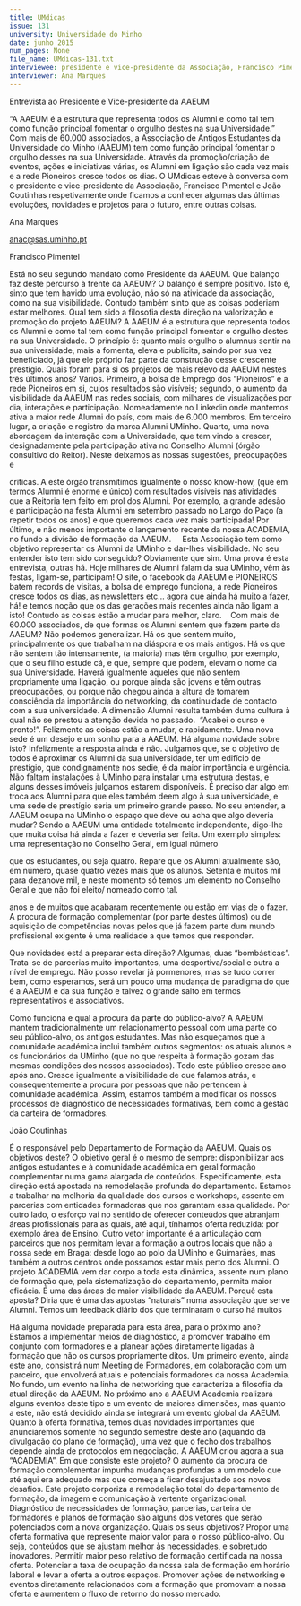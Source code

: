 ```yaml
---
title: UMdicas
issue: 131
university: Universidade do Minho
date: junho 2015
num_pages: None
file_name: UMdicas-131.txt
interviewee: presidente e vice-presidente da Associação, Francisco Pimentel e João Coutinhas respetivamente
interviewer: Ana Marques
---
```


Entrevista ao Presidente e Vice-presidente da AAEUM

“A AAEUM é a estrutura que representa todos os Alumni e como tal tem como função
principal fomentar o orgulho destes na sua Universidade.”
Com mais de 60.000 associados, a Associação
de Antigos Estudantes da Universidade do Minho
(AAEUM) tem como função principal fomentar o
orgulho desses na sua Universidade. Através da
promoção/criação de eventos, ações e iniciativas
várias, os Alumni em ligação são cada vez mais e
a rede Pioneiros cresce todos os dias. O UMdicas
esteve à conversa com o 
presidente e vice-presidente
da Associação, Francisco Pimentel e João Coutinhas
respetivamente
 onde ficamos a conhecer algumas
das últimas evoluções, novidades e projetos para o
futuro, entre outras coisas.

Ana Marques

anac@sas.uminho.pt

Francisco Pimentel

Está no seu segundo mandato como
Presidente da AAEUM. Que balanço faz
deste percurso à frente da AAEUM?
O balanço é sempre positivo. Isto é, sinto que
tem havido uma evolução, não só na atividade da
associação, como na sua visibilidade. Contudo
também sinto que as coisas poderiam estar
melhores.
Qual tem sido a filosofia desta direção na
valorização e promoção do projeto AAEUM?
A AAEUM é a estrutura que representa todos os
Alumni e como tal tem como função principal
fomentar o orgulho destes na sua Universidade.
O princípio é: quanto mais orgulho o alumnus
sentir na sua universidade, mais a fomenta, eleva
e publicita, saindo por sua vez beneficiado, já que
ele próprio faz parte da construção desse crescente
prestígio.
Quais foram para si os projetos de mais
relevo da AAEUM nestes três últimos anos?
Vários. Primeiro, a bolsa de Emprego dos “Pioneiros”
e a rede Pioneiros em si, cujos resultados são visíveis;
segundo, o aumento da visibilidade da AAEUM nas
redes sociais, com milhares de visualizações por
dia, interações e participação. Nomeadamente
no Linkedin onde mantemos ativa a maior rede
Alumni do país, com mais de 6.000 membros.
Em terceiro lugar, a criação e registro da marca
Alumni UMinho. Quarto, uma nova abordagem da
interação com a Universidade, que tem vindo a
crescer, designadamente pela participação ativa no
Conselho Alumni (órgão consultivo do Reitor). Neste
deixamos as nossas sugestões, preocupações e

criticas. A este órgão transmitimos igualmente o
nosso know-how, (que em termos Alumni é enorme
e único) com resultados visíveis nas atividades que a
Reitoria tem feito em prol dos Alumni. Por exemplo,
a grande adesão e participação na festa Alumni
em setembro passado no Largo do Paço (a repetir
todos os anos) e que queremos cada vez mais
participada! Por último, e não menos importante o
lançamento recente da nossa ACADEMIA, no fundo
a divisão de formação da AAEUM.    
Esta Associação tem como objetivo
representar os Alumni da UMinho e dar-lhes
visibilidade. No seu entender isto tem sido
conseguido?
Obviamente que sim. Uma prova é esta entrevista,
outras há. Hoje milhares de Alumni falam da sua
UMinho, vêm às festas, ligam-se,
participam! O site, o facebook
da AAEUM e PIONEIROS batem
records de visitas, a bolsa
de emprego funciona, a rede
Pioneiros cresce todos os dias,
as newsletters etc... agora que
ainda há muito a fazer, há! e
temos noção que os das gerações
mais recentes ainda não ligam a
isto! Contudo as coisas estão a
mudar para melhor, claro.   
Com mais de 60.000
associados, de que formas
os Alumni sentem que fazem
parte da AAEUM?
Não podemos generalizar.
Há os que sentem muito,
principalmente os que trabalham
na diáspora e os mais antigos. Há os que não
sentem tão intensamente, (a maioria) mas têm
orgulho, por exemplo, que o seu filho estude cá,
e que, sempre que podem, elevam o nome da sua
Universidade. Haverá igualmente aqueles que não
sentem propriamente uma ligação, ou porque ainda
são jovens e têm outras preocupações, ou porque
não chegou ainda a altura de tomarem consciência
da importância do networking, da continuidade
de contacto com a sua universidade. A dimensão
Alumni resulta também duma cultura à qual não
se prestou a atenção devida no passado.  “Acabei
o curso e pronto!”. Felizmente as coisas estão a
mudar, e rapidamente.
Uma nova sede é um desejo e um sonho para
a AAEUM. Há alguma novidade sobre isto?
Infelizmente a resposta ainda é não. Julgamos que,
se o objetivo de todos é aproximar os Alumni da
sua universidade, ter um edifício de prestígio, que
condignamente nos sedie, é da maior importância
e urgência. Não faltam instalações à UMinho para
instalar uma estrutura destas, e alguns desses
imóveis julgamos estarem disponíveis. É preciso
dar algo em troca aos Alumni para que eles
também deem algo à sua universidade, e uma sede
de prestígio seria um primeiro grande passo.
No seu entender, a AAEUM ocupa na UMinho
o espaço que deve ou acha que algo deveria
mudar?
Sendo a AAEUM uma entidade totalmente
independente, digo-lhe que muita coisa há ainda a
fazer e deveria ser feita. Um exemplo simples: uma
representação no Conselho Geral, em igual número

que os estudantes, ou seja quatro. Repare que os
Alumni atualmente são, em número, quase quatro
vezes mais que os alunos. Setenta e muitos mil
para dezanove mil, e neste momento só temos um
elemento no Conselho Geral e que não foi eleito/
nomeado como tal.     

anos e de muitos que acabaram recentemente ou
estão em vias de o fazer. A procura de formação
complementar (por parte destes últimos) ou de
aquisição de competências novas pelos que já
fazem parte dum mundo profissional exigente é
uma realidade a que temos que responder.

Que novidades está a preparar esta direção?
Algumas, duas “bombásticas”. Trata-se de parcerias
muito importantes, uma desportiva/social e outra a
nível de emprego. Não posso revelar já pormenores,
mas se tudo correr bem, como esperamos, será
um pouco uma mudança de paradigma do que é a
AAEUM e da sua função e talvez o grande salto em
termos representativos e associativos.

Como funciona e qual a procura da parte do
público-alvo?
A AAEUM mantem tradicionalmente um
relacionamento pessoal com uma parte do seu
público-alvo, os antigos estudantes. Mas não
esqueçamos que a comunidade académica inclui
também outros segmentos: os atuais alunos e
os funcionários da UMinho (que no que respeita
à formação gozam das mesmas condições dos
nossos associados). Todo este público cresce ano
após ano. Cresce igualmente a visibilidade de que
falamos atrás, e consequentemente a procura
por pessoas que não pertencem à comunidade
académica. Assim, estamos também a modificar os
nossos processos de diagnóstico de necessidades
formativas, bem como a gestão da carteira de
formadores.

João Coutinhas

É o responsável pelo Departamento de
Formação da AAEUM. Quais os objetivos
deste?
O objetivo geral é o mesmo de sempre: disponibilizar
aos antigos estudantes e à comunidade académica
em geral formação complementar numa gama
alargada de conteúdos. Especificamente, esta
direção está apostada na remodelação profunda
do departamento. Estamos a trabalhar na melhoria
da qualidade dos cursos e workshops, assente
em parcerias com entidades formadoras que nos
garantam essa qualidade. Por outro lado, o esforço
vai no sentido de oferecer conteúdos que abranjam
áreas profissionais para as quais, até aqui, tínhamos
oferta reduzida: por exemplo área de Ensino. Outro
vetor importante é a articulação com parceiros que
nos permitam levar a formação a outros locais que
não a nossa sede em Braga: desde logo ao polo
da UMinho e Guimarães, mas também a outros
centros onde possamos estar mais perto dos
Alumni. O projeto ACADEMIA vem dar corpo a toda
esta dinâmica, assente num plano de formação
que, pela sistematização do departamento, permita
maior eficácia.
É uma das áreas de maior visibilidade da
AAEUM. Porquê esta aposta?
Diria que é uma das apostas “naturais” numa
associação que serve Alumni. Temos um feedback
diário dos que terminaram o curso há muitos

Há alguma novidade preparada para esta
área, para o próximo ano?
Estamos a implementar meios de diagnóstico, a
promover trabalho em conjunto com formadores
e a planear ações diretamente ligadas à formação
que não os cursos propriamente ditos. Um primeiro
evento, ainda este ano, consistirá num Meeting de
Formadores, em colaboração com um parceiro,
que envolverá atuais e potenciais formadores da
nossa Academia. No fundo, um evento na linha
de networking que caracteriza a filosofia da atual
direção da AAEUM. No próximo ano a AAEUM
Academia realizará alguns eventos deste tipo e um
evento de maiores dimensões, mas quanto a este,
não está decidido ainda se integrará um evento
global da AAEUM. Quanto à oferta formativa, temos
duas novidades importantes que anunciaremos
somente no segundo semestre deste ano (aquando
da divulgação do plano de formação), uma vez que
o fecho dos trabalhos depende ainda de protocolos
em negociação.
A AAEUM criou agora a sua “ACADEMIA”.
Em que consiste este projeto?
O aumento da procura de formação complementar
impunha mudanças profundas a um modelo que
até aqui era adequado mas que começa a ficar
desajustado aos novos desafios. Este projeto
corporiza a remodelação total do departamento de
formação, da imagem e comunicação à vertente
organizacional. Diagnóstico de necessidades de
formação, parcerias, carteira de formadores e
planos de formação são alguns dos vetores que
serão potenciados com a nova organização.
Quais os seus objetivos?
Propor uma oferta formativa que represente
maior valor para o nosso público-alvo. Ou seja,
conteúdos que se ajustam melhor às necessidades,
e sobretudo inovadores. Permitir maior peso
relativo de formação certificada na nossa oferta.
Potenciar a taxa de ocupação da nossa sala de
formação em horário laboral e levar a oferta a
outros espaços. Promover ações de networking e
eventos diretamente relacionados com a formação
que promovam a nossa oferta e aumentem o fluxo
de retorno do nosso mercado.



